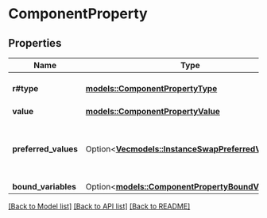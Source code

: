 # ComponentProperty

## Properties

Name | Type | Description | Notes
------------ | ------------- | ------------- | -------------
**r#type** | [**models::ComponentPropertyType**](ComponentPropertyType.md) | Type of this component property. | 
**value** | [**models::ComponentPropertyValue**](ComponentProperty_value.md) |  | 
**preferred_values** | Option<[**Vec<models::InstanceSwapPreferredValue>**](InstanceSwapPreferredValue.md)> | Preferred values for this property. Only applicable if type is `INSTANCE_SWAP`. | [optional]
**bound_variables** | Option<[**models::ComponentPropertyBoundVariables**](ComponentProperty_boundVariables.md)> |  | [optional]

[[Back to Model list]](../README.md#documentation-for-models) [[Back to API list]](../README.md#documentation-for-api-endpoints) [[Back to README]](../README.md)


